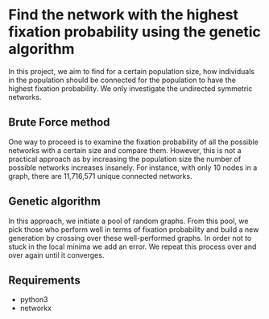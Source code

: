 # Find the network with the highest fixation probability using the genetic algorithm

In this project, we aim to find for a certain population size, how individuals in the population should be connected for the population to have the highest fixation probability.
We only investigate the undirected symmetric networks. 

## Brute Force method
One way to proceed is to examine the fixation probability of all the possible networks with a certain size and compare them. However, this is not a practical approach as by increasing the population size the number of possible networks increases insanely. For instance, with only 10 nodes in a graph, there are 11,716,571 unique connected networks.

## Genetic algorithm
In this approach, we initiate a pool of random graphs. From this pool, we pick those who perform well in terms of fixation probability and build a new generation by crossing over these well-performed graphs. In order not to stuck in the local minima we add an error. We repeat this process over and over again until it converges.

## Requirements
* python3
* networkx





